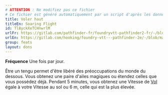 ```yaml
---
# ATTENTION : Ne modifiez pas ce fichier
# Ce fichier est généré automatiquement par un script d'après les données du module Foundry VTT officiel et de sa traduction
title: Voler haut
titleEn: Soaring Flight
id: Tl8yckXeTCHnwrlM
urlFr: https://gitlab.com/pathfinder-fr/foundryvtt-pathfinder2-fr/-/blob/master/data/feats/Tl8yckXeTCHnwrlM.htm
urlEn: https://gitlab.com/hooking/foundry-vtt---pathfinder-2e/-/blob/master/packs/data/feats.db/soaring-flight.json
group: feats
layout: dons
---
```

**Fréquence** Une fois par jour.

Être un tengu permet d'être libéré des préoccupations du monde du dessous. Vous obtenez une paire d'ailes magiques ou étendez celles que vous possédez déjà. Pendant 5 minutes, vous obtenez une Vitesse de [Vol](../actions/voler.md) égale à votre Vitesse au sol ou 6 m, celle qui est la plus élevée.



